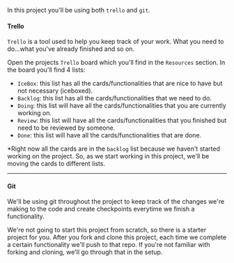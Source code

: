 In this project you'll be using both `trello` and `git`.


#### Trello

`Trello` is a tool used to help you keep track of your work. What you need to do...what you've already finished and so on.

Open the projects `Trello` board which you'll find in the `Resources` section. In the board you'll find 4 lists:
 * `IceBox`: this list has all the cards/functionalities that are nice to have but not necessary (iceboxed).
 * `Backlog`: this list has all the cards/functionalities that we need to do.
 * `Doing`: this list will have all the cards/functionalities that you are currently working on.
 * `Review`: this list will have all the cards/functionalities that you finished but need to be reviewed by someone.
 * `Done`: this list will have all the cards/functionalities that are done.


\*Right now all the cards are in the `backlog` list because we haven't started working on the project. So, as we start working in this project, we'll be moving the cards to different lists.

___

#### Git

We'll be using git throughout the project to keep track of the changes we're making to the code and create checkpoints everytime we finish a functionality.

We're not going to start this project from scratch, so there is a starter project for you. After you fork and clone this project, each time we complete a certain functionality we'll push to that repo. If you're not familiar with forking and cloning, we'll go through that in the setup.

